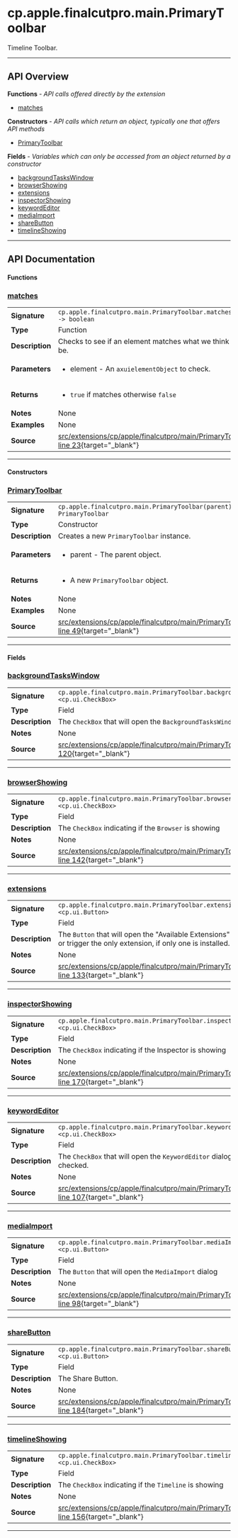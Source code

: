 # cp.apple.finalcutpro.main.PrimaryToolbar

Timeline Toolbar.

---

## API Overview
**Functions** - _API calls offered directly by the extension_
 * [matches](#matches)

**Constructors** - _API calls which return an object, typically one that offers API methods_
 * [PrimaryToolbar](#primarytoolbar)

**Fields** - _Variables which can only be accessed from an object returned by a constructor_
 * [backgroundTasksWindow](#backgroundtaskswindow)
 * [browserShowing](#browsershowing)
 * [extensions](#extensions)
 * [inspectorShowing](#inspectorshowing)
 * [keywordEditor](#keywordeditor)
 * [mediaImport](#mediaimport)
 * [shareButton](#sharebutton)
 * [timelineShowing](#timelineshowing)


---

## API Documentation

#### Functions


### [matches](#matches)

|                                             |                                                                                     |
| --------------------------------------------|-------------------------------------------------------------------------------------|
| **Signature**                               | `cp.apple.finalcutpro.main.PrimaryToolbar.matches(element) -> boolean`                                                                    |
| **Type**                                    | Function                                                                     |
| **Description**                             | Checks to see if an element matches what we think it should be.                                                                     |
| **Parameters**                              | <ul><li>element - An `axuielementObject` to check.</li></ul> |
| **Returns**                                 | <ul><li>`true` if matches otherwise `false`</li></ul>          |
| **Notes**                                   | None |
| **Examples**                                | None |
| **Source**                                  | [src/extensions/cp/apple/finalcutpro/main/PrimaryToolbar.lua line 23](https://github.com/CommandPost/CommandPost/blob/develop/src/extensions/cp/apple/finalcutpro/main/PrimaryToolbar.lua#L23){target="_blank"} |

---

#### Constructors


### [PrimaryToolbar](#primarytoolbar)

|                                             |                                                                                     |
| --------------------------------------------|-------------------------------------------------------------------------------------|
| **Signature**                               | `cp.apple.finalcutpro.main.PrimaryToolbar(parent) -> PrimaryToolbar`                                                                    |
| **Type**                                    | Constructor                                                                     |
| **Description**                             | Creates a new `PrimaryToolbar` instance.                                                                     |
| **Parameters**                              | <ul><li>parent - The parent object.</li></ul> |
| **Returns**                                 | <ul><li>A new `PrimaryToolbar` object.</li></ul>          |
| **Notes**                                   | None |
| **Examples**                                | None |
| **Source**                                  | [src/extensions/cp/apple/finalcutpro/main/PrimaryToolbar.lua line 49](https://github.com/CommandPost/CommandPost/blob/develop/src/extensions/cp/apple/finalcutpro/main/PrimaryToolbar.lua#L49){target="_blank"} |

---

#### Fields


### [backgroundTasksWindow](#backgroundtaskswindow)

|                                             |                                                                                     |
| --------------------------------------------|-------------------------------------------------------------------------------------|
| **Signature**                               | `cp.apple.finalcutpro.main.PrimaryToolbar.backgroundTasksWindow <cp.ui.CheckBox>`                                                                    |
| **Type**                                    | Field                                                                     |
| **Description**                             | The `CheckBox` that will open the `BackgroundTasksWindow` dialog                                                                     |
| **Notes**                                   | None |
| **Source**                                  | [src/extensions/cp/apple/finalcutpro/main/PrimaryToolbar.lua line 120](https://github.com/CommandPost/CommandPost/blob/develop/src/extensions/cp/apple/finalcutpro/main/PrimaryToolbar.lua#L120){target="_blank"} |

---


### [browserShowing](#browsershowing)

|                                             |                                                                                     |
| --------------------------------------------|-------------------------------------------------------------------------------------|
| **Signature**                               | `cp.apple.finalcutpro.main.PrimaryToolbar.browserShowing <cp.ui.CheckBox>`                                                                    |
| **Type**                                    | Field                                                                     |
| **Description**                             | The `CheckBox` indicating if the `Browser` is showing                                                                     |
| **Notes**                                   | None |
| **Source**                                  | [src/extensions/cp/apple/finalcutpro/main/PrimaryToolbar.lua line 142](https://github.com/CommandPost/CommandPost/blob/develop/src/extensions/cp/apple/finalcutpro/main/PrimaryToolbar.lua#L142){target="_blank"} |

---


### [extensions](#extensions)

|                                             |                                                                                     |
| --------------------------------------------|-------------------------------------------------------------------------------------|
| **Signature**                               | `cp.apple.finalcutpro.main.PrimaryToolbar.extensions <cp.ui.Button>`                                                                    |
| **Type**                                    | Field                                                                     |
| **Description**                             | The `Button` that will open the "Available Extensions" dialog, or trigger the only extension, if only one is installed.                                                                     |
| **Notes**                                   | None |
| **Source**                                  | [src/extensions/cp/apple/finalcutpro/main/PrimaryToolbar.lua line 133](https://github.com/CommandPost/CommandPost/blob/develop/src/extensions/cp/apple/finalcutpro/main/PrimaryToolbar.lua#L133){target="_blank"} |

---


### [inspectorShowing](#inspectorshowing)

|                                             |                                                                                     |
| --------------------------------------------|-------------------------------------------------------------------------------------|
| **Signature**                               | `cp.apple.finalcutpro.main.PrimaryToolbar.inspectorShowing <cp.ui.CheckBox>`                                                                    |
| **Type**                                    | Field                                                                     |
| **Description**                             | The `CheckBox` indicating if the Inspector is showing                                                                     |
| **Notes**                                   | None |
| **Source**                                  | [src/extensions/cp/apple/finalcutpro/main/PrimaryToolbar.lua line 170](https://github.com/CommandPost/CommandPost/blob/develop/src/extensions/cp/apple/finalcutpro/main/PrimaryToolbar.lua#L170){target="_blank"} |

---


### [keywordEditor](#keywordeditor)

|                                             |                                                                                     |
| --------------------------------------------|-------------------------------------------------------------------------------------|
| **Signature**                               | `cp.apple.finalcutpro.main.PrimaryToolbar.keywordEditor <cp.ui.CheckBox>`                                                                    |
| **Type**                                    | Field                                                                     |
| **Description**                             | The `CheckBox` that will open the `KeywordEditor` dialog when checked.                                                                     |
| **Notes**                                   | None |
| **Source**                                  | [src/extensions/cp/apple/finalcutpro/main/PrimaryToolbar.lua line 107](https://github.com/CommandPost/CommandPost/blob/develop/src/extensions/cp/apple/finalcutpro/main/PrimaryToolbar.lua#L107){target="_blank"} |

---


### [mediaImport](#mediaimport)

|                                             |                                                                                     |
| --------------------------------------------|-------------------------------------------------------------------------------------|
| **Signature**                               | `cp.apple.finalcutpro.main.PrimaryToolbar.mediaImport <cp.ui.Button>`                                                                    |
| **Type**                                    | Field                                                                     |
| **Description**                             | The `Button` that will open the `MediaImport` dialog                                                                     |
| **Notes**                                   | None |
| **Source**                                  | [src/extensions/cp/apple/finalcutpro/main/PrimaryToolbar.lua line 98](https://github.com/CommandPost/CommandPost/blob/develop/src/extensions/cp/apple/finalcutpro/main/PrimaryToolbar.lua#L98){target="_blank"} |

---


### [shareButton](#sharebutton)

|                                             |                                                                                     |
| --------------------------------------------|-------------------------------------------------------------------------------------|
| **Signature**                               | `cp.apple.finalcutpro.main.PrimaryToolbar.shareButton <cp.ui.Button>`                                                                    |
| **Type**                                    | Field                                                                     |
| **Description**                             | The Share Button.                                                                     |
| **Notes**                                   | None |
| **Source**                                  | [src/extensions/cp/apple/finalcutpro/main/PrimaryToolbar.lua line 184](https://github.com/CommandPost/CommandPost/blob/develop/src/extensions/cp/apple/finalcutpro/main/PrimaryToolbar.lua#L184){target="_blank"} |

---


### [timelineShowing](#timelineshowing)

|                                             |                                                                                     |
| --------------------------------------------|-------------------------------------------------------------------------------------|
| **Signature**                               | `cp.apple.finalcutpro.main.PrimaryToolbar.timelineShowing <cp.ui.CheckBox>`                                                                    |
| **Type**                                    | Field                                                                     |
| **Description**                             | The `CheckBox` indicating if the `Timeline` is showing                                                                     |
| **Notes**                                   | None |
| **Source**                                  | [src/extensions/cp/apple/finalcutpro/main/PrimaryToolbar.lua line 156](https://github.com/CommandPost/CommandPost/blob/develop/src/extensions/cp/apple/finalcutpro/main/PrimaryToolbar.lua#L156){target="_blank"} |

---

